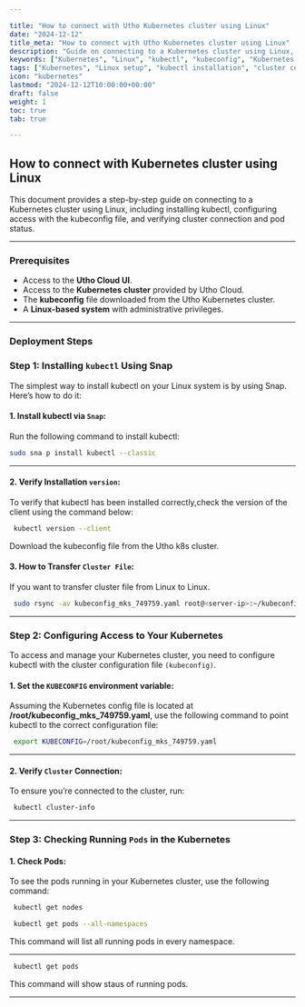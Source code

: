 ```yaml
---

title: "How to connect with Utho Kubernetes cluster using Linux"
date: "2024-12-12"
title_meta: "How to connect with Utho Kubernetes cluster using Linux"
description: "Guide on connecting to a Kubernetes cluster using Linux, including installing kubectl, configuring access with the kubeconfig file, and verifying cluster connection and pod status."
keywords: ["Kubernetes", "Linux", "kubectl", "kubeconfig", "Kubernetes cluster", "Utho k8s", "Kubernetes pods", "cluster access", "Kubernetes setup"]
tags: ["Kubernetes", "Linux setup", "kubectl installation", "cluster connection", "Kubernetes pods", "Utho Cloud"]
icon: "kubernetes"
lastmod: "2024-12-12T10:00:00+00:00"
draft: false
weight: 1
toc: true
tab: true

---
```


## **How to connect with Kubernetes cluster using Linux**

This document provides a step-by-step guide on connecting to a Kubernetes cluster using Linux, including installing kubectl, configuring access with the kubeconfig file, and verifying cluster connection and pod status.

---

### **Prerequisites**
- Access to the **Utho Cloud UI**.
- Access to the **Kubernetes cluster** provided by Utho Cloud.  
- The **kubeconfig** file downloaded from the Utho Kubernetes cluster.
- A **Linux-based system** with administrative privileges.

---
### **Deployment Steps**

### **Step 1: Installing `kubectl` Using Snap**

 The simplest way to install kubectl on your Linux system is by using
 Snap. Here’s how to do it:

#### 1\. Install kubectl via `Snap`:

 Run the following command to install kubectl:

```bash
sudo sna p install kubectl --classic
```
---

#### 2\. Verify Installation `version`:

 To verify that kubectl has been installed correctly,check the version
 of the client using the command below:
```bash
 kubectl version --client
```
 Download the kubeconfig file from the Utho k8s cluster. 

#### 3\.  How to Transfer `Cluster File`:
If you want to transfer cluster file from Linux to Linux.

```bash
 sudo rsync -av kubeconfig_mks_749759.yaml root@<server-ip>:~/kubeconfig_mks_749759.yaml
```
----
### **Step 2: Configuring Access to Your Kubernetes**

 To access and manage your Kubernetes cluster, you need to configure
 kubectl with the cluster configuration file `(kubeconfig)`.

#### 1\. Set the `KUBECONFIG` environment variable:

 Assuming the Kubernetes config file is located at **/root/kubeconfig_mks_749759.yaml**, use the
following command to point kubectl to the correct configuration file:

```bash
 export KUBECONFIG=/root/kubeconfig_mks_749759.yaml
```
---
#### 2\. Verify `Cluster` Connection:

 To ensure you’re connected to the cluster, run:

```bash
 kubectl cluster-info
```
---
### **Step** **3:** **Checking** **Running** `Pods` **in** **the** **Kubernetes**

#### 1\. Check Pods:

 To see the pods running in your Kubernetes cluster, use the following
 command:

```bash
 kubectl get nodes
```

```bash
 kubectl get pods --all-namespaces
```

 This command will list all running pods in every namespace.

---


```bash
 kubectl get pods
```
This command will show staus of running pods.

---

